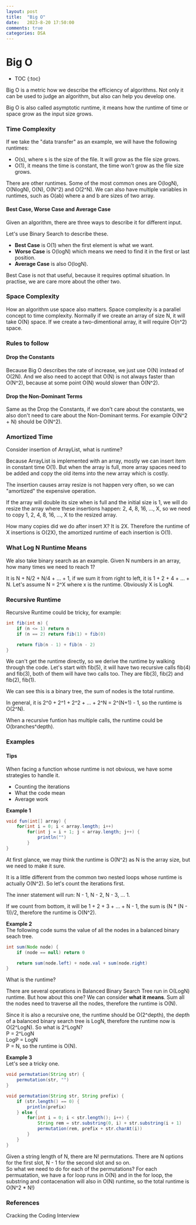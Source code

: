 ```yaml
---
layout: post
title:  "Big O"
date:   2023-8-20 17:50:00
comments: true
categories: DSA
---
```


# Big O

* TOC
{:toc}

Big O is a metric how we describe the efficiency of algorithms. Not only it can be used to judge an algorithm, but also can help you develop one.

Big O is also called asymptotic runtime, it means how the runtime of time or space grow as the input size grows.

### Time Complexity  

If we take the "data transfer" as an example, we will have the following runtimes:

*   O(s), where s is the size of the file. It will grow as the file size grows.
*   O(1), it means the time is constant, the time won't grow as the file size grows.

There are other runtimes. Some of the most common ones are O(logN), O(NlogN), O(N), O(N^2) and O(2^N). We can also have multiple variables in runtimes, such as O(ab) where a and b are sizes of two array.


#### Best Case, Worse Case and Average Case
Given an algorithm, there are three ways to describe it for different input.  

Let's use Binary Search to describe these.

*   **Best Case** is O(1) when the first element is what we want.
*   **Worse Case** is O(logN) which means we need to find it in the first or last position.
*   **Average Case** is also O(logN).  

Best Case is not that useful, because it requires optimal situation. In practise, we are care more about the other two.

### Space Complexity
How an algorithm use space also matters. Space complexity is a parallel concept to time complexity. Normally if we create an array of size N, it will take O(N) space. If we create a two-dimentional array, it will require O(n^2) space.

### Rules to follow

#### Drop the Constants  
Because Big O describes the rate of increase, we just use O(N) instead of O(2N). And we also need to accept that O(N) is not always faster than O(N^2), because at some point O(N) would slower than O(N^2).  

#### Drop the Non-Dominant Terms  
Same as the Drop the Constants, if we don't care about the constants, we also don't need to care about the Non-Dominant terms. For example O(N^2 + N) should be O(N^2).


### Amortized Time  
Consider insertion of ArrayList, what is runtime?

Because ArrayList is implemented with an array, mostly we can insert item in constant time O(1). But when the array is full, more array spaces need to be added and copy the old items into the new array which is costly.

The insertion causes array resize is not happen very often, so we can "amortized" the expensive operation.

If the array will double its size when is full and the initial size is 1, we will do resize the array where these insertions happen: 2, 4, 8, 16, ..., X, so we need to copy 1, 2, 4, 8, 16, ..., X to the resized array.

How many copies did we do after insert X? It is 2X. Therefore the runtime of X insertions is O(2X), the amortized runtime of each insertion is O(1).

### What Log N Runtime Means  
We also take binary search as an example. Given N numbers in an array, how many times we need to reach 1?

It is N + N/2 + N/4 + ... + 1, if we sum it from right to left, it is 1 + 2 + 4 + ... + N. Let's assume N = 2^X where x is the runtime. Obviously X is LogN.

### Recursive Runtime
Recursive Runtime could be tricky, for example:

```java
int fib(int n) {
    if (n <= 1) return n
    if (n == 2) return fib(1) + fib(0)

    return fib(n - 1) + fib(n - 2)
}
```

We can't get the runtime directly, so we derive the runtime by walking through the code.
Let's start with fib(5), it will have two recursive calls fib(4) and fib(3), both of them will have two calls too. They are fib(3), fib(2) and fib(2), fib(1).

We can see this is a binary tree, the sum of nodes is the total runtime.

In general, it is 2^0 + 2^1 + 2^2 + ... + 2^N = 2^(N+1) - 1, so the runtime is O(2^N).

When a recursive funtion has multiple calls, the runtime could be O(branches^depth).

### Examples

#### Tips
When facing a function whose runtime is not obvious, we have some strategies to handle it.
*   Counting the iterations
*   What the code mean
*   Average work


**Example 1**

```java
void fun(int[] array) {
    for(int i = 0; i < array.length; i++)
        for(int j = i + 1; j < array.length; j++) {
            println("")
        }
}
```
At first glance, we may think the runtime is O(N^2) as N is the array size, but we need to make it sure.

It is a little different from the common two nested loops whose runtime is actually O(N^2). So let's count the iterations first.  

The inner statement will run:
N - 1,
N - 2,
N - 3,
...
1.

If we count from bottom, it will be 1 + 2 + 3 + ... + N - 1, the sum is (N * (N - 1))/2, therefore the runtime is O(N^2).



**Example 2**  
The following code sums the value of all the nodes in a balanced binary seach tree.
```java
int sum(Node node) {
    if (node == null) return 0

    return sum(node.left) + node.val + sum(node.right)
}
```
What is the runtime?  

There are several operations in Balanced Binary Search Tree run in O(LogN) runtime. But how about this one?
We can consider **what it means**. Sum all the nodes need to traverse all the nodes, therefore the runtime is O(N).

Since it is also a recursive one, the runtime should be O(2^depth), the depth of a balanced binary search tree is LogN, therefore the runtime now is O(2^LogN). So what is 2^LogN?  
P = 2^LogN  
LogP = LogN  
P = N, so the runtime is O(N).


**Example 3**  
Let's see a tricky one.  
```java
void permutation(String str) {
    permutation(str, "")
}

void permutation(String str, String prefix) {
    if (str.length() == 0) {
        println(prefix)
    } else {
        for(int i = 0; i < str.length(); i++) {
            String rem = str.substring(0, i) + str.substring(i + 1)
            permutation(rem, prefix + str.charAt(i))
        }
    }
}
```

Given a string length of N, there are N! permutations. There are N options for the first slot, N - 1 for the second slot and so on.  
So what we need to do for each of the permutations?
For each permuatation, we have a for loop runs in O(N) and in the for loop, the substring and contacenation will also in O(N) runtime, so the total runtime is O(N^2 * N!)

### References
Cracking the Coding Interview

